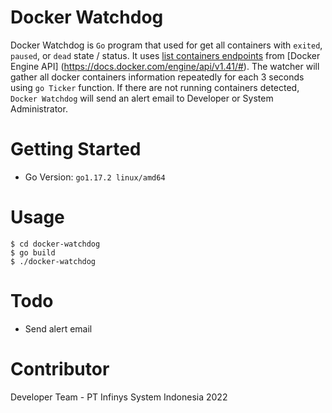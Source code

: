 # Docker Watchdog

Docker Watchdog is `Go` program that used for get all containers with `exited`, `paused`, or `dead` state / status.
It uses [list containers endpoints](https://docs.docker.com/engine/api/v1.41/#operation/ContainerList) from
[Docker Engine API] (https://docs.docker.com/engine/api/v1.41/#).
The watcher will gather all docker containers information repeatedly for each 3 seconds using `go Ticker` function.
If there are not running containers detected, `Docker Watchdog` will send an alert email to Developer or System Administrator.

# Getting Started

* Go Version: `go1.17.2 linux/amd64`

# Usage
```shell
$ cd docker-watchdog
$ go build
$ ./docker-watchdog
```

# Todo

* Send alert email

# Contributor

Developer Team - PT Infinys System Indonesia 2022

